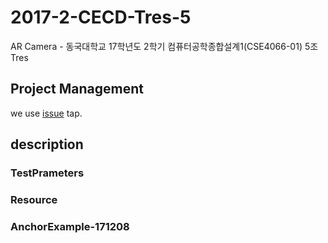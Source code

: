 # 2017-2-CECD-Tres-5

AR Camera - 동국대학교 17학년도 2학기 컴퓨터공학종합설계1(CSE4066-01) 5조 Tres


## Project Management

we use [issue](https://github.com/CSID-DGU/2017-2-CECD-Tres-5/issues) tap.


## description

### TestPrameters

### Resource

### AnchorExample-171208
